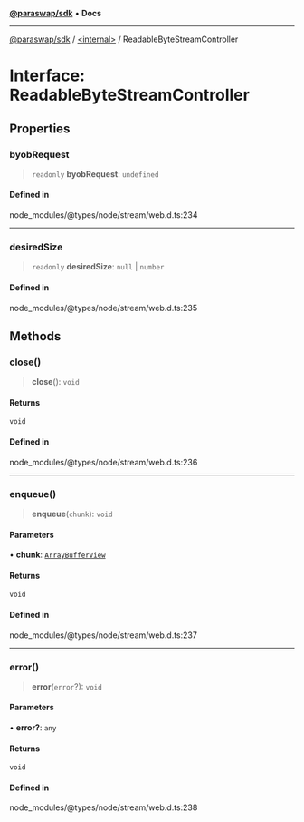 [**@paraswap/sdk**](../../README.md) • **Docs**

***

[@paraswap/sdk](../../globals.md) / [\<internal\>](../README.md) / ReadableByteStreamController

# Interface: ReadableByteStreamController

## Properties

### byobRequest

> `readonly` **byobRequest**: `undefined`

#### Defined in

node\_modules/@types/node/stream/web.d.ts:234

***

### desiredSize

> `readonly` **desiredSize**: `null` \| `number`

#### Defined in

node\_modules/@types/node/stream/web.d.ts:235

## Methods

### close()

> **close**(): `void`

#### Returns

`void`

#### Defined in

node\_modules/@types/node/stream/web.d.ts:236

***

### enqueue()

> **enqueue**(`chunk`): `void`

#### Parameters

• **chunk**: [`ArrayBufferView`](ArrayBufferView.md)

#### Returns

`void`

#### Defined in

node\_modules/@types/node/stream/web.d.ts:237

***

### error()

> **error**(`error`?): `void`

#### Parameters

• **error?**: `any`

#### Returns

`void`

#### Defined in

node\_modules/@types/node/stream/web.d.ts:238
